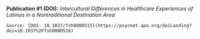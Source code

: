 **Publication #1 (DOI):** _Intercultural Differences in Healthcare Experiences of Latinos in a Nontraditional Destination Area_

    Source: [DOI: 10.1037/fsh0000515](https://psycnet.apa.org/doiLanding?doi=10.1037%2Ffsh0000516)
